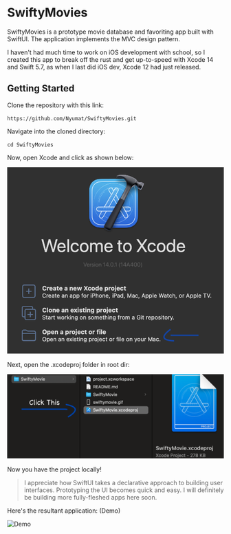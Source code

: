 # SwiftyMovies

SwiftyMovies is a prototype movie database and favoriting app built with SwiftUI. The application implements the MVC design pattern. 

I haven't had much time to work on iOS development with school, so I created this app to break off the rust and get up-to-speed with Xcode 14 and Swift 5.7, as when I last did iOS dev, Xcode 12 had just released. 

## Getting Started

Clone the repository with this link:
```
https://github.com/Nyumat/SwiftyMovies.git
```

Navigate into the cloned directory:

``` 
cd SwiftyMovies  
```

Now, open Xcode and click as shown below:

![Xcode](img1.png)

Next, open the .xcodeproj folder in root dir:

![finder](finder.png)

Now you have the project locally!

> I appreciate how SwiftUI takes a declarative approach to building user interfaces. Prototyping the UI becomes quick and easy. I will definitely be building more fully-fleshed apps here soon. 

Here's the resultant application: (Demo) 

![Demo](swiftymovie.gif)


